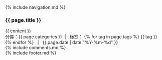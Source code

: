 <!DOCTYPE html>
<html>
  <head>
    <meta http-equiv="content-type" content="text/html; charset=utf-8" />
    <meta name="viewport" content="width=device-width, initial-scale=1.0" />
    <title>{{ page.title }}</title>
    <link rel="fluid-icon" href="/fluidicon.png" />
    <link rel="apple-touch-icon" sizes="57x57" href="/images/apple-touch-icon-114.png" />
    <link rel="apple-touch-icon" sizes="114x114" href="/images/apple-touch-icon-114.png" />
    <link rel="apple-touch-icon" sizes="72x72" href="/images/apple-touch-icon-144.png" />
    <link rel="apple-touch-icon" sizes="144x144" href="/images/apple-touch-icon-144.png" />
    <link rel="icon" type="image/x-icon" href="/images/favicon.ico" />
    <link rel="stylesheet" href="/bootstrap-3.0.3/css/bootstrap.min.css" />
    <link rel="stylesheet" href="/css/style.css" />
    <script src="/js/jquery-2.1.1.min.js"></script>
    <script src="/bootstrap-3.0.3/js/bootstrap.min.js"></script>
	<script type="text/javascript" src="/syntaxhighlighter_3.0.83/scripts/shCore.js"></script>
	<script type="text/javascript" src="/syntaxhighlighter_3.0.83/scripts/shBrushJScript.js"></script>
	<script type="text/javascript" src="/syntaxhighlighter_3.0.83/scripts/shBrushXml.js"></script>
	<script type="text/javascript" src="/syntaxhighlighter_3.0.83/scripts/shBrushSql.js"></script>
	<script type="text/javascript" src="/syntaxhighlighter_3.0.83/scripts/shBrushPython.js"></script>
	<script type="text/javascript" src="/syntaxhighlighter_3.0.83/scripts/shBrushCss.js"></script>
	<script type="text/javascript" src="/syntaxhighlighter_3.0.83/scripts/shBrushCSharp.js"></script>
	<link type="text/css" rel="stylesheet" href="/syntaxhighlighter_3.0.83/styles/shCoreDefault.css"/>
    <script type="text/javascript">
		$(function () {
			$('#nav1').addClass('active');
		});
		SyntaxHighlighter.all();
	</script>
  </head>
  <body>
    <div>
      {% include navigation.md %}
    </div>
    	<div class="container content">
			<h3 class="post-title">{{ page.title }}</h3>
			<div class="post-content">
			{{ content }}
			</div>
			<div class="post-time-line">
				分类：<span class="post-time-line-categories">{{ page.categories }}</span>&nbsp;&nbsp;|&nbsp;&nbsp;
				标签：
				{% for tag in page.tags %}
					<span class="post-time-line-tag">{{ tag }}</span>
				{% endfor %}
				&nbsp;&nbsp;|&nbsp;&nbsp;
				<time datetime="{{ page.date | date:"%Y-%m-%d" }}">{{ page.date | date:"%Y-%m-%d" }}</time>
			</div>
			{% include comments.md %}
		</div>
    <div class="container footer">
      {% include footer.md %}
    </div>
  </body>
</html>